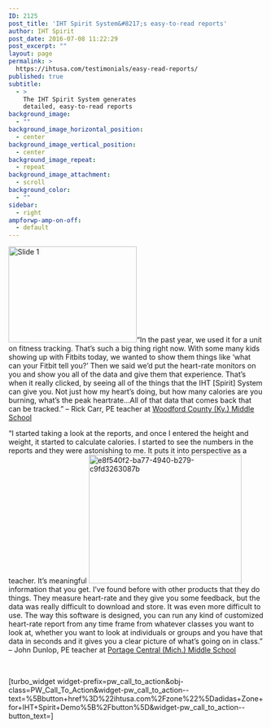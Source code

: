 ```yaml
---
ID: 2125
post_title: 'IHT Spirit System&#8217;s easy-to-read reports'
author: IHT Spirit
post_date: 2016-07-08 11:22:29
post_excerpt: ""
layout: page
permalink: >
  https://ihtusa.com/testimonials/easy-read-reports/
published: true
subtitle:
  - >
    The IHT Spirit System generates
    detailed, easy-to-read reports
background_image:
  - ""
background_image_horizontal_position:
  - center
background_image_vertical_position:
  - center
background_image_repeat:
  - repeat
background_image_attachment:
  - scroll
background_color:
  - ""
sidebar:
  - right
ampforwp-amp-on-off:
  - default
---
```

<a href="https://ihtusa.com/wp-content/uploads/2016/05/Justin-study-3.jpg"><img class="alignleft wp-image-1883" src="https://ihtusa.com/wp-content/uploads/2016/05/Justin-study-3-300x225.jpg" alt="Slide 1" width="252" height="189" /></a>“In the past year, we used it for a unit on fitness tracking. That’s such a big thing right now. With some many kids showing up with Fitbits today, we wanted to show them things like ‘what can your Fitbit tell you?’ Then we said we’d put the heart-rate monitors on you and show you all of the data and give them that experience. That’s when it really clicked, by seeing all of the things that the IHT [Spirit] System can give you. Not just how my heart’s doing, but how many calories are you burning, what’s the peak heartrate…All of that data that comes back that can be tracked.” – Rick Carr, PE teacher at <a href="http://www.woodford.kyschools.us/2/Home" target="_blank">Woodford County (Ky.) Middle School</a>

“I started taking a look at the reports, and once I entered the height and weight, it started to calculate calories. I started to see the numbers in the reports and they were astonishing to me. It puts it into perspective as a teacher. It’s meaningful <a href="https://ihtusa.com/wp-content/uploads/2016/05/e8f540f2-ba77-4940-b279-c9fd3263087b-1.jpg"><img class="alignleft size-medium wp-image-1861" src="https://ihtusa.com/wp-content/uploads/2016/05/e8f540f2-ba77-4940-b279-c9fd3263087b-1-300x253.jpg" alt="e8f540f2-ba77-4940-b279-c9fd3263087b" width="300" height="253" /></a>information that you get. I’ve found before with other products that they do things. They measure heart-rate and they give you some feedback, but the data was really difficult to download and store. It was even more difficult to use. The way this software is designed, you can run any kind of customized heart-rate report from any time frame from whatever classes you want to look at, whether you want to look at individuals or groups and you have that data in seconds and it gives you a clear picture of what’s going on in class.” – John Dunlop, PE teacher at <a href="http://www.portageps.org/schools/middle/cms/" target="_blank">Portage Central (Mich.) Middle School</a>

&nbsp;

[turbo_widget widget-prefix=pw_call_to_action&obj-class=PW_Call_To_Action&widget-pw_call_to_action--text=%5Bbutton+href%3D%22ihtusa.com%2Fzone%22%5Dadidas+Zone+for+IHT+Spirit+Demo%5B%2Fbutton%5D&widget-pw_call_to_action--button_text=]